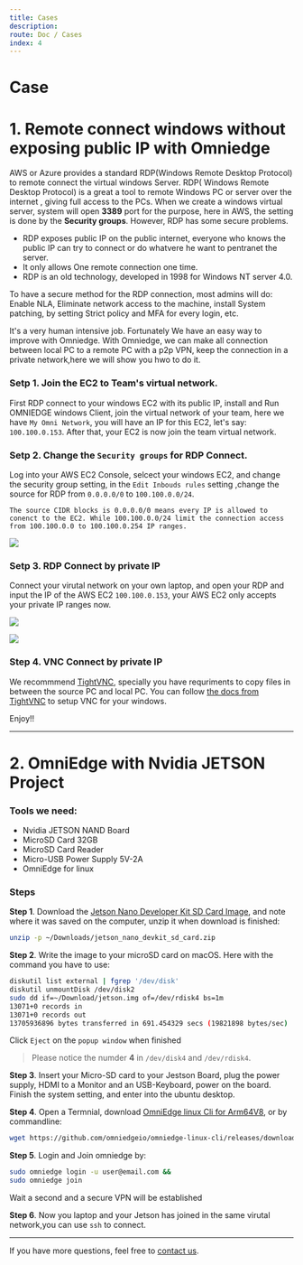 ```yaml
---
title: Cases
description: 
route: Doc / Cases 
index: 4
---
```


# Case

# 1. Remote connect windows without exposing public IP with Omniedge

AWS or Azure provides a standard RDP(Windows Remote Desktop Protocol) to remote connect the virtual windows Server. RDP( Windows Remote Desktop Protocol) is a great a tool to remote Windows PC or server over the internet , giving full access to the PCs. When we create a windows virtual server, system will open **3389** port for the purpose, here in AWS, the setting is done by the **Security groups**. However, RDP has some secure problems. 

- RDP exposes public IP on the public internet, everyone who knows the public IP can try to connect or do whatvere he want to pentranet the server. 
- It only allows One remote connection one time.
- RDP is an old technology, developed in 1998 for Windows NT server 4.0.

To have a secure method for the RDP connection, most admins will do: Enable NLA, Eliminate network access to the machine, install System patching, by setting Strict policy and MFA for every login, etc.

It's a very human intensive job. Fortunately We have an easy way to improve with Omniedge. With Omniedge, we can make all connection between local PC to a remote PC with a p2p VPN, keep the connection in a private network,here we will show you hwo to do it. 

### Setp 1. Join the EC2 to Team's virtual network.

First RDP connect to your windows EC2 with its public IP, install and Run OMNIEDGE windows Client, join the virtual network of your team, here we have `My Omni Network`, you will have an IP for this EC2, let's say: `100.100.0.153`. After that, your EC2 is now join the team virtual network. 

### Setp 2. Change the `Security groups` for RDP Connect.

Log into your AWS EC2 Console, selcect your windows EC2, and change the security group setting, in the `Edit Inbouds rules` setting ,change the source for RDP from `0.0.0.0/0` to `100.100.0.0/24`. 

```tips
The source CIDR blocks is 0.0.0.0/0 means every IP is allowed to conenct to the EC2. While 100.100.0.0/24 limit the connection access from 100.100.0.0 to 100.100.0.254 IP ranges.
```


![](/assets/docs/case-AWS-Security-Groups.png)

### Setp 3. RDP Connect by private IP
Connect your virutal network on your own laptop, and open your RDP and input the IP of the AWS EC2 `100.100.0.153`, your AWS EC2 only accepts your private IP ranges now. 

![](/assets/docs/case-aws-windows-1.png)

![](/assets/docs/case-aws-windows-2.png)

### Step 4. VNC Connect by private IP

We recommmend [TightVNC](https://www.tightvnc.com), specially you have requriments to copy files in between the source PC and local PC. You can follow [the docs from TightVNC](https://www.tightvnc.com/docs.php) to setup VNC for your windows.

Enjoy!! 

--------

# 2. OmniEdge with Nvidia JETSON Project

### Tools we need:
- Nvidia JETSON NAND Board
- MicroSD Card 32GB
- MicroSD Card Reader
- Micro-USB Power Supply 5V-2A
- OmniEdge for linux

### **Steps**

**Step 1**. Download the [Jetson Nano Developer Kit SD Card Image](https://developer.nvidia.com/jetson-nano-sd-card-image), and note where it was saved on the computer, unzip it when download is finished:

```bash
unzip -p ~/Downloads/jetson_nano_devkit_sd_card.zip
```

**Step 2**. Write the image to your microSD card on macOS. Here with the command you have to use: 

```bash
diskutil list external | fgrep '/dev/disk'
diskutil unmountDisk /dev/disk2
sudo dd if=~/Download/jetson.img of=/dev/rdisk4 bs=1m 
13071+0 records in
13071+0 records out
13705936896 bytes transferred in 691.454329 secs (19821898 bytes/sec)
```
Click `Eject` on the `popup window` when finished 

>Please notice the numder **4** in `/dev/disk4` and `/dev/rdisk4`.

**Step 3**. Insert your Micro-SD card to your Jestson Board, plug the power supply, HDMI to a Monitor and an USB-Keyboard, power on the board. Finish the system setting, and enter into the ubuntu desktop. 

**Step 4**. Open a Termnial, download [OmniEdge linux Cli for Arm64V8](hhttps://github.com/omniedgeio/omniedge-linux-cli/releases/download/v0.1.0/omniedge-arm64v8.zip), or by commandline: 

```bash
wget https://github.com/omniedgeio/omniedge-linux-cli/releases/download/v0.1.0/omniedge-arm64v8.zip
```
**Step 5**. Login and Join omniedge by:

```bash
sudo omniedge login -u user@email.com &&
sudo omniedge join
```
Wait a second and a secure VPN will be established

**Step 6**. Now you laptop and your Jetson has joined in the same virutal network,you can use `ssh` to connect. 

-----

If you have more questions, feel free to [contact us](mailto:support@omniedge.io).